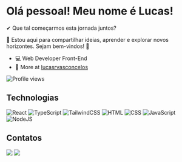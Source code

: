 # Olá pessoal! Meu nome é Lucas!

<p> ✔ Que tal começarmos esta jornada juntos? </p>
<p> 🚀 Estou aqui para compartilhar ideias, aprender e explorar novos horizontes. Sejam bem-vindos! 🌟</p>

- 💻 Web Developer Front-End
- 🚀 More at [lucasrvasconcelos](https://lucasrvasconcelos.github.io/Portfolio-2.0/)

<p align="left"> <img src="https://komarev.com/ghpvc/?username=lucasrvasconcelos&color=blue&style=for-the-badge" alt="Profile views" /> </p>

## Technologias

![React](https://img.shields.io/badge/react-%2320232a.svg?style=for-the-badge&logo=react&logoColor=%2361DAFB)
![TypeScript](https://img.shields.io/badge/TypeScript-007ACC?style=for-the-badge&logo=typescript&logoColor=white)
![TailwindCSS](https://img.shields.io/badge/tailwindcss-%2338B2AC.svg?style=for-the-badge&logo=tailwind-css&logoColor=white)
![HTML](https://img.shields.io/badge/HTML5-E34F26?style=for-the-badge&logo=html5&logoColor=white)
![CSS](https://img.shields.io/badge/CSS3-1572B6?style=for-the-badge&logo=css3&logoColor=white)
![JavaScript](https://img.shields.io/badge/JavaScript-323330?style=for-the-badge&logo=javascript&logoColor=F7DF1E)
![NodeJS](https://img.shields.io/badge/node.js-6DA55F?style=for-the-badge&logo=node.js&logoColor=white)
 
## Contatos

<div style="display: inline_block">
  <a href="mailto:lucasvasconcelos900@gmail.com" target="_blank"><img src="https://img.shields.io/badge/Gmail-D14836?style=for-the-badge&logo=gmail&logoColor=white" target="_blank"></a>
  <a href="https://www.linkedin.com/in/lucas-vasconcelos-9413aa186" target="_blank"><img src="https://img.shields.io/badge/LinkedIn-0077B5?style=for-the-badge&logo=linkedin&logoColor=white" target="_blank"></a>
</div>
